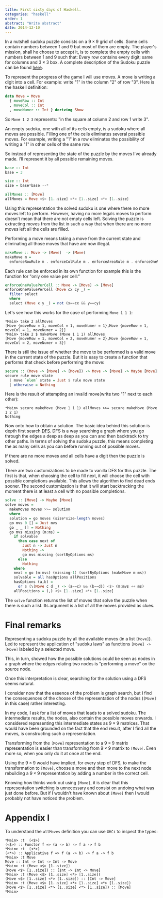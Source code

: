 ```yaml
---
title: First sixty days of Haskell.
categories: "haskell"
order: 1
abstract: "Write abstract"
date: 2014-12-10
---
```


In a nutshell sudoku puzzle consists on a $9 \times 9$ grid of cells. Some cells contain
numbers between 1 and 9 but most of them are empty. The player's mission, shall
he choose to accept it, is to complete the empty cells with numbers between 1
and 9 such that: Every row contains every digit; same for columns and $3 \times
3$ box.  A complete description of the Sudoku puzzle can be found
[here](www.wikipedia.org).

To represent the progress of the game I will use _moves_. A move is writing a
digit into a cell. For example: write "1" in the column "2" of row "3". Here is
the haskell definition:

```haskell
data Move = Move
  { moveRow :: Int
  , moveCol :: Int
  , moveNumer :: Int } deriving Show
```

So `Move 1 2 3` represents: "in the square at column 2 and row 1 write 3".

An empty sudoku, one with all of its cells empty, is a sudoku where all moves
are possible. Filling one of the cells eliminates several possible moves. For
example, writing a "1" in a row eliminates the possibility of writing a "1"
in other cells of the same row.

So instead of representing the state of the puzzle by the moves I've already
made. I'll represent it by all possible remaining moves.

```haskell
base :: Int
base = 3

size :: Int
size = base*base --*

allMoves :: [Move]
allMoves = Move <$> [1..size] <*> [1..size] <*> [1..size]
```

Using this representation the solved sudoku is one where there no more moves
left to perform. However, having no more legals moves to perform doesn't mean
that there are not empty cells left.  Solving the puzzle is extracting moves
from the list in such a way that when there are no more moves left all the cells
are filled.

Performing a move means taking a move from the current state and eliminating all
those moves that have are now illegal.

```haskell
makeMove :: Move -> [Move]  -> [Move]
makeMove m =
  enforceRowRule m . enforceColRule m . enforceAreaRule m . enforceOneValuePerCell m
```

Each rule can be enforced in its own function for example this is the function
for "only one value per cell:"

```haskell
enforceOneValuePerCell :: Move -> [Move] -> [Move]
enforceOneValuePerCell (Move cx cy _) = 
  filter select 
  where
  select (Move x y _) = not (x==cx && y==cy)
```

Let's see how this works for the case of performing `Move 1 1 1`:

```terminal
*Main> take 2 allMoves 
[Move {moveRow = 1, moveCol = 1, moveNumer = 1},Move {moveRow = 1, moveCol = 1, moveNumer = 2}]
*Main> take 2 $ makeMove (Move 1 1 1) allMoves 
[Move {moveRow = 1, moveCol = 2, moveNumer = 2},Move {moveRow = 1, moveCol = 2, moveNumer = 3}]
```

There is still the issue of whether the move to be performed is a valid move in
the current state of the puzzle. But it is easy to create a function that
performs that check before performing the move:

```haskell
secure :: (Move -> [Move] -> [Move]) -> Move -> [Move] -> Maybe [Move]
secure rule move state
  | move `elem` state = Just $ rule move state
  | otherwise = Nothing
```

Here is the result of attempting an invalid move(write two "1" next to each
other):

```terminal
*Main> secure makeMove (Move 1 1 1) allMoves >>= secure makeMove (Move 1 2 1)
Nothing
```

<!--These lists of moves, represent all possible future completions of the sudoku
puzzle that don't break any rule.

The full set of constrains is just a *composition* of constrains:


So, given a set of moves $S_0$, there are *arrows* $r_m$ where $m \in S_0$:

$$ r_m: S_0  \longrightarrow  \big\{ x \in S_0: x \text{ is a legal move after performing $m$ and applying the rule $r$ } \big\} $$

The notation $r_m$ means make the move $m$ and apply the rule $r$.

These arrows are composable:

$$ r_m \circ q_n': S_0 \longrightarrow \big\{ x \in S_0: x \text{ ... } \big\} $$

and composition is associative:

$$ r_m \circ q_n \circ s_l =r_m \circ (q_n \circ s_l) = (r_m \circ q_n) \circ s_l $$

one could also think of a special $r_0$ that makes no move, so it's an identity.

This means that the sets of moves and the functions enforcing the rules form a
*Category*.

The function `makeMove m` is a combination of $r_m$'s:

$$
R_m: S_0 \longrightarrow \big\{S_0-m \big\} = r_m \circ q_m \circ s_m \circ t_m
$$

where $S_0-m$ means the set of moves after making move $m$ in a sudoku. By
restricting the arrows of the previous category to arrows of the form $R_m$ and
$r_0$ we obtain new a category where the objects are sets of possible moves from:
a solved sudoku, partially solved sudoku(where no errors have been made) or a
sudoku that can't be solved.

This way, solving the sudoku means: starting from a given object  search for one
instance of a particular kind of object in this category(the solved sudoku case
above). This can be done in the same way as a
[graph search](http://en.wikipedia.org/wiki/Depth-first_search) is done.

The following `solve` function is *depth first search* (DFS) that stops when it finds a
solved sudoku or when all options are exhausted. Its main difference with
graph's DFS is that it tries the nodes in ascending order of number of options.
In other words, starting with where only one number can be written, then two,
etc... -->

Now onto how to obtain a solution. The basic idea behind this solution is depth
first search [DFS](http://en.wikipedia.org/wiki/Depth-first_search). DFS is a
way searching a graph where you go through the edges a deep as deep as you can
and then backtrack to try other paths. In terms of solving the sudoku puzzle,
this means completing the as many cells as you can before running out of
possible moves.

If there are no more moves and all cells have a digit then the puzzle is solved.

There are two customizations to be made to vanilla DFS for this puzzle. The
first is that, when choosing the cell to fill next, it will choose the cell with
possible completions available. This allows the algorithm to find dead ends
sooner. The second customization is that it will start backtracking the moment
there is at least a cell with no possible completions.

```haskell
solve :: [Move] -> Maybe [Move]
solve moves =
  makeMoves moves >>= solution
  where
  solution = go moves (size*size-length moves) 
  go mvs 0 [] = Just mvs 
  go _ _ [] = Nothing 
  go mvs missing (m:ms) =
    if solvable
      then case next of
        Just n -> Just n
        Nothing ->
        go mvs missing (sortByOptions ms)
      else
        Nothing
    where
    next = go (m:mvs) (missing-1) (sortByOptions (makeMove m ms))
    solvable = all hasOptions allPositions
    hasOptions (a,b) =
      or $ (\(Move c d _) -> (a==c) && (b==d)) <$> (m:mvs ++ ms)
    allPositions = (,) <$> [1..size] <*> [1..size]
```

The `solve` function returns the list of moves that solve the puzzle when there
is such a list. Its argument is a list of all the moves provided as clues.

# Final remarks

Representing a sudoku puzzle by all the available moves (in a list `[Move]`).
Led to represent the application of "sudoku laws" as functions `[Move] ->
[Move]` labeled by a selected move.

This, in turn, showed how the possible solutions could be seen as nodes in a
graph where the edges relating two nodes is "performing a move" on the source
node.

Once this interpretation is clear, searching for the solution using a DFS seems
natural.

I consider now that the essence of the problem is graph search, but I find the
consequences of the choose of the representation of the nodes (`[Move]` in this
case) rather interesting.

In my code, I ask for a list of moves that leads to a solved sudoku.
The intermediate results, the nodes, also contain the possible moves onwards.
I considered representing this intermediate states as $9 \times 9$ matrices. That would
have been grounded on the fact that the end result, after I find all the moves,
is constructing such a representation.

Transforming from the `[Move]` representation to a $9 \times 9$ matrix representation
is easier than transforming from $9 \times 9$ matrix to `[Move]`. Even more so, when
you only do it at once at the end.

Using the $9 \times 9$ would have implied, for every step of DFS, to make the
transformation to `[Move]`, choose a move and then move to the next node 
rebuilding a $9 \times 9$ representation by adding a number in the correct cell.

Knowing how thinks work out using `[Move]`, it is clear that this representation
switching is unnecessary and consist on undoing what was just done before. But
if I wouldn't have known about `[Move]` then I would probably not have noticed
the problem.

# Appendix I

To understand the `allMoves` definition you can use `GHCi` to inspect the types:

```terminal
*Main> :t  (<$>)
(<$>) :: Functor f => (a -> b) -> f a -> f b
*Main> :t  (<*>)
(<*>) :: Applicative f => f (a -> b) -> f a -> f b
*Main> :t Move
Move :: Int -> Int -> Int -> Move
*Main> :t (Move <$> [1..size])
(Move <$> [1..size]) :: [Int -> Int -> Move]
*Main> :t (Move <$> [1..size] <*> [1..size]) 
(Move <$> [1..size] <*> [1..size]) :: [Int -> Move]
*Main> :t (Move <$> [1..size] <*> [1..size] <*> [1..size]) 
(Move <$> [1..size] <*> [1..size] <*> [1..size]) :: [Move]
*Main> 
```

<script type="text/javascript" async
  src="https://cdnjs.cloudflare.com/ajax/libs/mathjax/2.7.7/MathJax.js?config=TeX-MML-AM_CHTML">
</script>

<script type="text/x-mathjax-config">
  MathJax.Hub.Config({tex2jax: {inlineMath: [['$','$'], ['\\(','\\)']]}});
</script>

